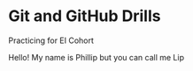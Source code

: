# Git and GitHub Drills

Practicing for EI Cohort

Hello! My name is Phillip but you can call me Lip
